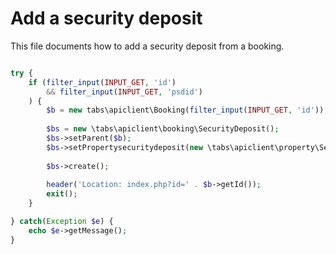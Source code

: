 # Add a security deposit

This file documents how to add a security deposit from a booking.

```php

try {
    if (filter_input(INPUT_GET, 'id')
        && filter_input(INPUT_GET, 'psdid')
    ) {
        $b = new tabs\apiclient\Booking(filter_input(INPUT_GET, 'id'));
        
        $bs = new \tabs\apiclient\booking\SecurityDeposit();
        $bs->setParent($b);
        $bs->setPropertysecuritydeposit(new \tabs\apiclient\property\SecurityDeposit(filter_input(INPUT_GET, 'psdid')));
        
        $bs->create();
        
        header('Location: index.php?id=' . $b->getId());
        exit();
    }

} catch(Exception $e) {
    echo $e->getMessage();
}
    

```
